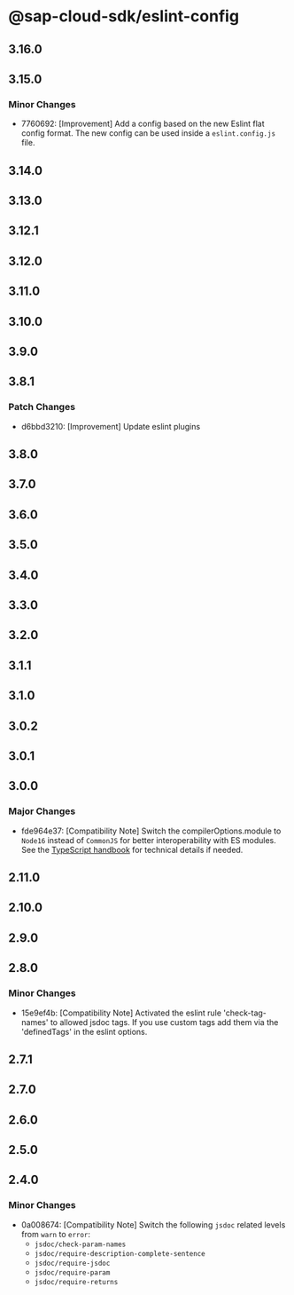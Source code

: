 # @sap-cloud-sdk/eslint-config

## 3.16.0

## 3.15.0

### Minor Changes

- 7760692: [Improvement] Add a config based on the new Eslint flat config format. The new config can be used inside a `eslint.config.js` file.

## 3.14.0

## 3.13.0

## 3.12.1

## 3.12.0

## 3.11.0

## 3.10.0

## 3.9.0

## 3.8.1

### Patch Changes

- d6bbd3210: [Improvement] Update eslint plugins

## 3.8.0

## 3.7.0

## 3.6.0

## 3.5.0

## 3.4.0

## 3.3.0

## 3.2.0

## 3.1.1

## 3.1.0

## 3.0.2

## 3.0.1

## 3.0.0

### Major Changes

- fde964e37: [Compatibility Note] Switch the compilerOptions.module to `Node16` instead of `CommonJS` for better interoperability with ES modules. See the [TypeScript handbook](https://www.typescriptlang.org/docs/handbook/esm-node.html) for technical details if needed.

## 2.11.0

## 2.10.0

## 2.9.0

## 2.8.0

### Minor Changes

- 15e9ef4b: [Compatibility Note] Activated the eslint rule 'check-tag-names' to allowed jsdoc tags. If you use custom tags add them via the 'definedTags' in the eslint options.

## 2.7.1

## 2.7.0

## 2.6.0

## 2.5.0

## 2.4.0

### Minor Changes

- 0a008674: [Compatibility Note] Switch the following `jsdoc` related levels from `warn` to `error`:
  - `jsdoc/check-param-names`
  - `jsdoc/require-description-complete-sentence`
  - `jsdoc/require-jsdoc`
  - `jsdoc/require-param`
  - `jsdoc/require-returns`
